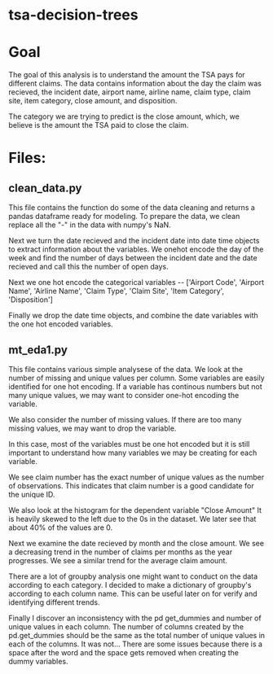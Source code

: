 # tsa-decision-trees

# Goal 
The goal of this analysis is to understand the amount the TSA pays for different claims. The data contains information about the day the claim was recieved, the incident date, airport name, airline name, claim type, claim site, item category, close amount, and disposition. 

The category we are trying to predict is the close amount, which, we believe is the amount the TSA paid to close the claim. 


# Files: 

## clean_data.py 

This file contains the function do some of the data cleaning and returns a pandas dataframe ready for modeling.
To prepare the data, we clean replace all the "-" in the data with numpy's NaN. 

Next we turn the date recieved and the incident date into date time objects to extract information about the variables. We onehot encode the day of the week and find the number of days between the incident date and the date recieved and call this the number of open days. 

Next we one hot encode the categorical variables -- ['Airport Code', 'Airport Name', 'Airline Name',
'Claim Type', 'Claim Site', 'Item Category', 'Disposition'] 


Finally we drop the date time objects, and combine the date variables with the one hot encoded variables. 


## mt_eda1.py 

This file contains various simple analysese of the data. We look at the number of missing and unique values per column. Some variables are easily identified for one hot encoding. If a variable has continous numbers but not many unique values, we may want to consider one-hot encoding the variable. 

We also consider the number of missing values. If there are too many missing values, we may want to drop the variable. 

In this case, most of the variables must be one hot encoded but it is still important to understand how many variables we may be creating for each variable.

We see claim number has the exact number of unique values as the number of observations. This indicates that claim number is a good candidate for the unique ID. 


We also look at the histogram for the dependent variable "Close Amount"
It is heavily skewed to the left due to the 0s in the dataset. We later see that about 40% of the values are 0. 

Next we examine the date recieved by month and the close amount. We see a decreasing trend in the number of claims per months
as the year progresses. We see a similar trend for the average claim amount. 

There are a lot of groupby analysis one might want to conduct on the data according to each category. I decided to make a dictionary of groupby's according to each column name. This can be useful later on for verify and identifying different trends. 


Finally I discover an inconsistency with the pd get_dummies and number of unique values in each column. The number of columns created by the pd.get_dummies should be the same as the total number of unique values in each of the columns. It was not... 
There are some issues because there is a space after the word and the space gets removed when creating the dummy variables. 














